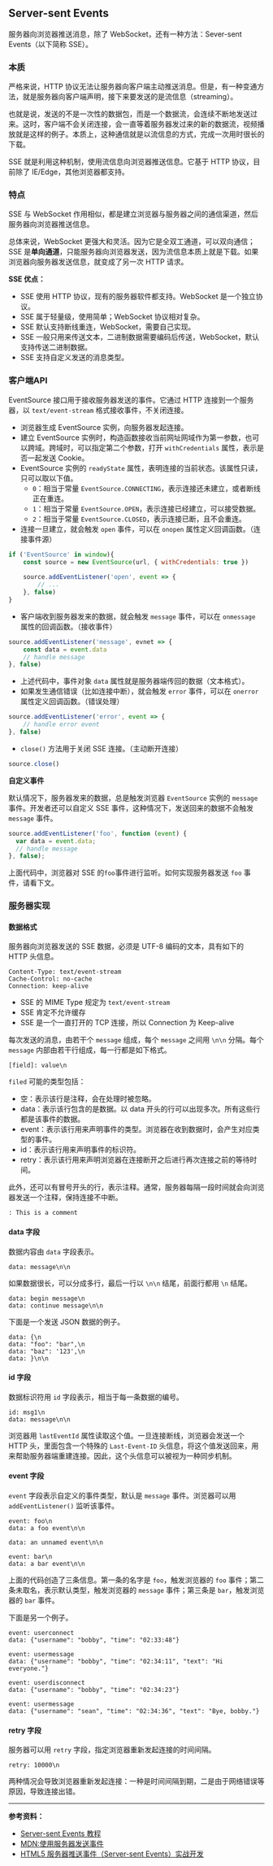 ## Server-sent Events

服务器向浏览器推送消息，除了 WebSocket，还有一种方法：Sever-sent Events（以下简称 SSE）。

### 本质

严格来说，HTTP 协议无法让服务器向客户端主动推送消息。但是，有一种变通方法，就是服务器向客户端声明，接下来要发送的是流信息（streaming）。

也就是说，发送的不是一次性的数据包，而是一个数据流，会连续不断地发送过来。这时，客户端不会关闭连接，会一直等着服务器发过来的新的数据流，视频播放就是这样的例子。本质上，这种通信就是以流信息的方式，完成一次用时很长的下载。

SSE 就是利用这种机制，使用流信息向浏览器推送信息。它基于 HTTP 协议，目前除了 IE/Edge，其他浏览器都支持。

### 特点

SSE 与 WebSocket 作用相似，都是建立浏览器与服务器之间的通信渠道，然后服务器向浏览器推送信息。

总体来说，WebSocket 更强大和灵活。因为它是全双工通道，可以双向通信；SSE 是**单向通道**，只能服务器向浏览器发送，因为流信息本质上就是下载。如果浏览器向服务器发送信息，就变成了另一次 HTTP 请求。

**SSE 优点：**

* SSE 使用 HTTP 协议，现有的服务器软件都支持。WebSocket 是一个独立协议。
* SSE 属于轻量级，使用简单；WebSocket 协议相对复杂。
* SSE 默认支持断线重连，WebSocket，需要自己实现。
* SSE 一般只用来传送文本，二进制数据需要编码后传送，WebSocket，默认支持传送二进制数据。
* SSE 支持自定义发送的消息类型。

### 客户端API

EventSource 接口用于接收服务器发送的事件。它通过 HTTP 连接到一个服务器，以 `text/event-stream` 格式接收事件，不关闭连接。

* 浏览器生成 EventSource 实例，向服务器发起连接。
* 建立 EventSource 实例时，构造函数接收当前网址网域作为第一参数，也可以跨域。跨域时，可以指定第二个参数，打开 `withCredentials` 属性，表示是否一起发送 Cookie。
* EventSource 实例的 `readyState` 属性，表明连接的当前状态。该属性只读，只可以取以下值。
  * `0`：相当于常量 `EventSource.CONNECTING`，表示连接还未建立，或者断线正在重连。
  * `1`：相当于常量 `EventSource.OPEN`，表示连接已经建立，可以接受数据。
  * `2`：相当于常量 `EventSource.CLOSED`，表示连接已断，且不会重连。
* 连接一旦建立，就会触发 `open` 事件，可以在 `onopen` 属性定义回调函数。（连接事件源）

```js
if ('EventSource' in window){
    const source = new EventSource(url, { withCredentials: true })
    
    source.addEventListener('open', event => {
    	// ...   
    }, false)
}
```

* 客户端收到服务器发来的数据，就会触发 `message` 事件，可以在 `onmessage` 属性的回调函数。（接收事件）

```js
source.addEventListener('message', evnet => {
    const data = event.data
    // handle message
}, false)
```

* 上述代码中，事件对象 `data` 属性就是服务器端传回的数据（文本格式）。
* 如果发生通信错误（比如连接中断），就会触发 `error` 事件，可以在 `onerror` 属性定义回调函数。（错误处理）

```js
source.addEventListener('error', event => {
    // handle error event
}, false)
```

* `close()` 方法用于关闭 SSE 连接。（主动断开连接）

```js
source.close()
```

**自定义事件**

默认情况下，服务器发来的数据，总是触发浏览器 `EventSource` 实例的 `message` 事件。开发者还可以自定义 SSE 事件，这种情况下，发送回来的数据不会触发 `message` 事件。

```js
source.addEventListener('foo', function (event) {
  var data = event.data;
  // handle message
}, false);
```

上面代码中，浏览器对 SSE 的`foo`事件进行监听。如何实现服务器发送 `foo` 事件，请看下文。

### 服务器实现

#### 数据格式

服务器向浏览器发送的 SSE 数据，必须是 UTF-8 编码的文本，具有如下的 HTTP 头信息。

```http
Content-Type: text/event-stream
Cache-Control: no-cache
Connection: keep-alive
```

* SSE 的 MIME Type 规定为 `text/event-stream`
* SSE 肯定不允许缓存
* SSE 是一个一直打开的 TCP 连接，所以 Connection 为 Keep-alive

每次发送的消息，由若干个 `message` 组成，每个 `message` 之间用 `\n\n` 分隔。每个 `message` 内部由若干行组成，每一行都是如下格式。

```http
[field]: value\n
```

`filed` 可能的类型包括：

* 空：表示该行是注释，会在处理时被忽略。
* data：表示该行包含的是数据。以 data 开头的行可以出现多次。所有这些行都是该事件的数据。
* event：表示该行用来声明事件的类型。浏览器在收到数据时，会产生对应类型的事件。
* id：表示该行用来声明事件的标识符。
* retry：表示该行用来声明浏览器在连接断开之后进行再次连接之前的等待时间。

此外，还可以有冒号开头的行，表示注释。通常，服务器每隔一段时间就会向浏览器发送一个注释，保持连接不中断。

```http
: This is a comment
```

#### data 字段

数据内容由 `data` 字段表示。

```http
data: message\n\n
```

如果数据很长，可以分成多行，最后一行以 `\n\n` 结尾，前面行都用 `\n` 结尾。

```http
data: begin message\n
data: continue message\n\n
```

下面是一个发送 JSON 数据的例子。

```http
data: {\n
data: "foo": "bar",\n
data: "baz": '123',\n
data: }\n\n
```

#### id 字段

数据标识符用 `id` 字段表示，相当于每一条数据的编号。

```http
id: msg1\n
data: message\n\n
```

浏览器用 `lastEventId` 属性读取这个值。一旦连接断线，浏览器会发送一个 HTTP 头，里面包含一个特殊的 `Last-Event-ID` 头信息，将这个值发送回来，用来帮助服务器端重建连接。因此，这个头信息可以被视为一种同步机制。

#### event 字段

`event` 字段表示自定义的事件类型，默认是 `message` 事件。浏览器可以用 `addEventListener()` 监听该事件。

```http
event: foo\n
data: a foo event\n\n

data: an unnamed event\n\n

event: bar\n
data: a bar event\n\n
```

上面的代码创造了三条信息。第一条的名字是 `foo`，触发浏览器的 `foo` 事件；第二条未取名，表示默认类型，触发浏览器的 `message` 事件；第三条是 `bar`，触发浏览器的 `bar` 事件。

下面是另一个例子。

```http
event: userconnect
data: {"username": "bobby", "time": "02:33:48"}

event: usermessage
data: {"username": "bobby", "time": "02:34:11", "text": "Hi everyone."}

event: userdisconnect
data: {"username": "bobby", "time": "02:34:23"}

event: usermessage
data: {"username": "sean", "time": "02:34:36", "text": "Bye, bobby."}
```

#### retry 字段

服务器可以用 `retry` 字段，指定浏览器重新发起连接的时间间隔。

```http
retry: 10000\n
```

两种情况会导致浏览器重新发起连接：一种是时间间隔到期，二是由于网络错误等原因，导致连接出错。

----

**参考资料：**

* [Server-sent Events 教程](http://www.ruanyifeng.com/blog/2017/05/server-sent_events.html)
* [MDN:使用服务器发送事件](https://developer.mozilla.org/zh-CN/docs/Server-sent_events/Using_server-sent_events)
* [HTML5 服务器推送事件（Server-sent Events）实战开发](https://www.ibm.com/developerworks/cn/web/1307_chengfu_serversentevent/index.html)